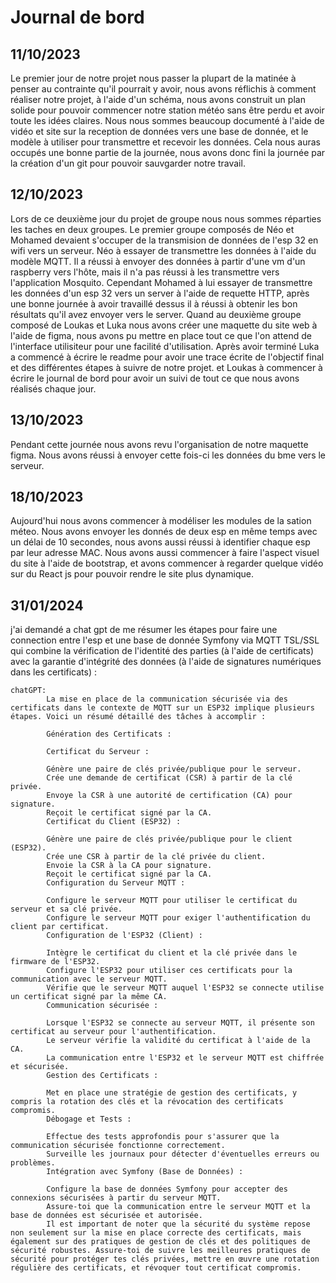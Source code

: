 # Journal de bord

## 11/10/2023

Le premier jour de notre projet nous passer la plupart de la matinée à penser au contrainte qu'il pourrait y avoir,
nous avons réflichis à comment réaliser notre projet, à l'aide d'un schéma, 
nous avons construit un plan solide pour pouvoir commencer notre station météo sans être perdu et avoir toute les idées claires.
Nous nous sommes beaucoup documenté à l'aide de vidéo et site sur la reception de données vers une base de donnée, et le modèle à utiliser
pour transmettre et recevoir les données.
Cela nous auras occupés une bonne partie de la journée, nous avons donc fini la journée par la création d'un git pour pouvoir sauvgarder
notre travail.

## 12/10/2023

Lors de ce deuxième jour du projet de groupe nous nous sommes réparties les taches en deux groupes.
Le premier groupe composés de Néo et Mohamed devaient s'occuper de la transmision de données de l'esp 32 en wifi vers un serveur. 
Néo  à essayer de transmettre les données à l'aide du modèle MQTT.
Il a réussi à envoyer des données à partir d'une vm d'un raspberry vers l'hôte, mais il n'a pas réussi à les transmettre vers
l'application Mosquito. Cependant Mohamed à lui essayer de transmettre les données d'un esp 32 vers un server à l'aide de requette HTTP,
après une bonne journée à avoir travaillé dessus il à réussi à obtenir les bon résultats qu'il avez envoyer vers le server.
Quand au deuxième groupe composé de Loukas et Luka nous avons créer une maquette du site web à l'aide de figma, nous avons pu mettre en place
tout ce que l'on attend de l'interface utilisiteur pour une facilité d'utilisation. Après avoir terminé Luka a commencé à écrire le readme pour
avoir une trace écrite de l'objectif final et des différentes étapes à suivre de notre projet. et Loukas à commencer à écrire le journal de bord
pour avoir un suivi de tout ce que nous avons réalisés chaque jour.

## 13/10/2023
 
Pendant cette journée nous avons revu l'organisation de notre maquette figma. Nous avons réussi à envoyer cette fois-ci les données du bme 
vers le serveur.

## 18/10/2023

Aujourd'hui nous avons commencer à modéliser les modules de la sation méteo. Nous avons envoyer les donnés de deux esp
en même temps avec un délai de 10 secondes, nous avons aussi réussi à identifier chaque esp par leur adresse MAC.
Nous avons aussi commencer à faire l'aspect visuel du site à l'aide de bootstrap, et avons commencer à regarder quelque vidéo sur du
React js pour pouvoir rendre le site plus dynamique. 


## 31/01/2024

j'ai demandé a chat gpt de me résumer les étapes pour faire une connection entre l'esp et une base de donnée Symfony via MQTT TSL/SSL qui combine la vérification de l'identité des parties (à l'aide de certificats) avec la garantie d'intégrité des données (à l'aide de signatures numériques dans les certificats) :


    chatGPT:
            La mise en place de la communication sécurisée via des certificats dans le contexte de MQTT sur un ESP32 implique plusieurs étapes. Voici un résumé détaillé des tâches à accomplir :

            Génération des Certificats :

            Certificat du Serveur :

            Génère une paire de clés privée/publique pour le serveur.
            Crée une demande de certificat (CSR) à partir de la clé privée.
            Envoye la CSR à une autorité de certification (CA) pour signature.
            Reçoit le certificat signé par la CA.
            Certificat du Client (ESP32) :

            Génère une paire de clés privée/publique pour le client (ESP32).
            Crée une CSR à partir de la clé privée du client.
            Envoie la CSR à la CA pour signature.
            Reçoit le certificat signé par la CA.
            Configuration du Serveur MQTT :

            Configure le serveur MQTT pour utiliser le certificat du serveur et sa clé privée.
            Configure le serveur MQTT pour exiger l'authentification du client par certificat.
            Configuration de l'ESP32 (Client) :

            Intègre le certificat du client et la clé privée dans le firmware de l'ESP32.
            Configure l'ESP32 pour utiliser ces certificats pour la communication avec le serveur MQTT.
            Vérifie que le serveur MQTT auquel l'ESP32 se connecte utilise un certificat signé par la même CA.
            Communication sécurisée :

            Lorsque l'ESP32 se connecte au serveur MQTT, il présente son certificat au serveur pour l'authentification.
            Le serveur vérifie la validité du certificat à l'aide de la CA.
            La communication entre l'ESP32 et le serveur MQTT est chiffrée et sécurisée.
            Gestion des Certificats :

            Met en place une stratégie de gestion des certificats, y compris la rotation des clés et la révocation des certificats compromis.
            Débogage et Tests :

            Effectue des tests approfondis pour s'assurer que la communication sécurisée fonctionne correctement.
            Surveille les journaux pour détecter d'éventuelles erreurs ou problèmes.
            Intégration avec Symfony (Base de Données) :

            Configure la base de données Symfony pour accepter des connexions sécurisées à partir du serveur MQTT.
            Assure-toi que la communication entre le serveur MQTT et la base de données est sécurisée et autorisée.
            Il est important de noter que la sécurité du système repose non seulement sur la mise en place correcte des certificats, mais également sur des pratiques de gestion de clés et des politiques de sécurité robustes. Assure-toi de suivre les meilleures pratiques de sécurité pour protéger tes clés privées, mettre en œuvre une rotation régulière des certificats, et révoquer tout certificat compromis.